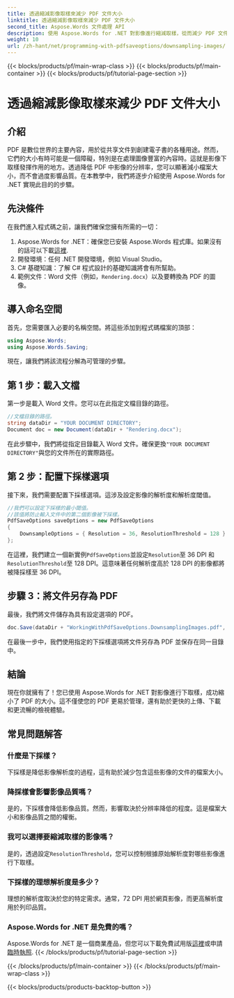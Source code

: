 ```yaml
---
title: 透過縮減影像取樣來減少 PDF 文件大小
linktitle: 透過縮減影像取樣來減少 PDF 文件大小
second_title: Aspose.Words 文件處理 API
description: 使用 Aspose.Words for .NET 對影像進行縮減取樣，從而減少 PDF 文件大小。優化您的 PDF 以加快上傳和下載速度。
weight: 10
url: /zh-hant/net/programming-with-pdfsaveoptions/downsampling-images/
---
```


{{< blocks/products/pf/main-wrap-class >}}
{{< blocks/products/pf/main-container >}}
{{< blocks/products/pf/tutorial-page-section >}}

# 透過縮減影像取樣來減少 PDF 文件大小

## 介紹

PDF 是數位世界的主要內容，用於從共享文件到創建電子書的各種用途。然而，它們的大小有時可能是一個障礙，特別是在處理圖像豐富的內容時。這就是影像下取樣發揮作用的地方。透過降低 PDF 中影像的分辨率，您可以顯著減小檔案大小，而不會過度影響品質。在本教學中，我們將逐步介紹使用 Aspose.Words for .NET 實現此目的的步驟。

## 先決條件

在我們進入程式碼之前，讓我們確保您擁有所需的一切：

1.  Aspose.Words for .NET：確保您已安裝 Aspose.Words 程式庫。如果沒有的話可以下載[這裡](https://releases.aspose.com/words/net/).
2. 開發環境：任何 .NET 開發環境，例如 Visual Studio。
3. C# 基礎知識：了解 C# 程式設計的基礎知識將會有所幫助。
4. 範例文件：Word 文件（例如，`Rendering.docx`）以及要轉換為 PDF 的圖像。

## 導入命名空間

首先，您需要匯入必要的名稱空間。將這些添加到程式碼檔案的頂部：

```csharp
using Aspose.Words;
using Aspose.Words.Saving;
```

現在，讓我們將該流程分解為可管理的步驟。

## 第 1 步：載入文檔

第一步是載入 Word 文件。您可以在此指定文檔目錄的路徑。

```csharp
//文檔目錄的路徑。
string dataDir = "YOUR DOCUMENT DIRECTORY";
Document doc = new Document(dataDir + "Rendering.docx");
```

在此步驟中，我們將從指定目錄載入 Word 文件。確保更換`"YOUR DOCUMENT DIRECTORY"`與您的文件所在的實際路徑。

## 第 2 步：配置下採樣選項

接下來，我們需要配置下採樣選項。這涉及設定影像的解析度和解析度閾值。

```csharp
//我們可以設定下採樣的最小閾值。
//該值將防止輸入文件中的第二個影像被下採樣。
PdfSaveOptions saveOptions = new PdfSaveOptions
{
    DownsampleOptions = { Resolution = 36, ResolutionThreshold = 128 }
};
```

在這裡，我們建立一個新實例`PdfSaveOptions`並設定`Resolution`至 36 DPI 和`ResolutionThreshold`至 128 DPI。這意味著任何解析度高於 128 DPI 的影像都將被降採樣至 36 DPI。

## 步驟 3：將文件另存為 PDF

最後，我們將文件儲存為具有設定選項的 PDF。

```csharp
doc.Save(dataDir + "WorkingWithPdfSaveOptions.DownsamplingImages.pdf", saveOptions);
```

在最後一步中，我們使用指定的下採樣選項將文件另存為 PDF 並保存在同一目錄中。

## 結論

現在你就擁有了！您已使用 Aspose.Words for .NET 對影像進行下取樣，成功縮小了 PDF 的大小。這不僅使您的 PDF 更易於管理，還有助於更快的上傳、下載和更流暢的檢視體驗。

## 常見問題解答

### 什麼是下採樣？
下採樣是降低影像解析度的過程，這有助於減少包含這些影像的文件的檔案大小。

### 降採樣會影響影像品質嗎？
是的，下採樣會降低影像品質。然而，影響取決於分辨率降低的程度。這是檔案大小和影像品質之間的權衡。

### 我可以選擇要縮減取樣的影像嗎？
是的，透過設定`ResolutionThreshold`，您可以控制根據原始解析度對哪些影像進行下取樣。

### 下採樣的理想解析度是多少？
理想的解析度取決於您的特定需求。通常，72 DPI 用於網頁影像，而更高解析度用於列印品質。

### Aspose.Words for .NET 是免費的嗎？
 Aspose.Words for .NET 是一個商業產品，但您可以下載免費試用版[這裡](https://releases.aspose.com/)或申請[臨時執照](https://purchase.aspose.com/temporary-license/).
{{< /blocks/products/pf/tutorial-page-section >}}

{{< /blocks/products/pf/main-container >}}
{{< /blocks/products/pf/main-wrap-class >}}

{{< blocks/products/products-backtop-button >}}
